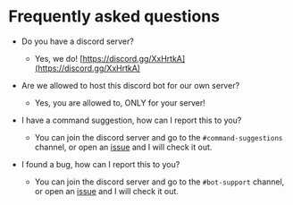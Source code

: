 # Frequently asked questions

- Do you have a discord server?

  - Yes, we do! [https://discord.gg/XxHrtkA](https://discord.gg/XxHrtkA)

- Are we allowed to host this discord bot for our own server?

  - Yes, you are allowed to, ONLY for your server!

- I have a command suggestion, how can I report this to you?

  - You can join the discord server and go to the `#command-suggestions` channel, or open an [issue](https://github.com/Dev-CasperTheGhost/ghostybot/issues) and I will check it out.

- I found a bug, how can I report this to you?
  - You can join the discord server and go to the `#bot-support` channel, or open an [issue](https://github.com/Dev-CasperTheGhost/ghostybot/issues) and I will check it out.
